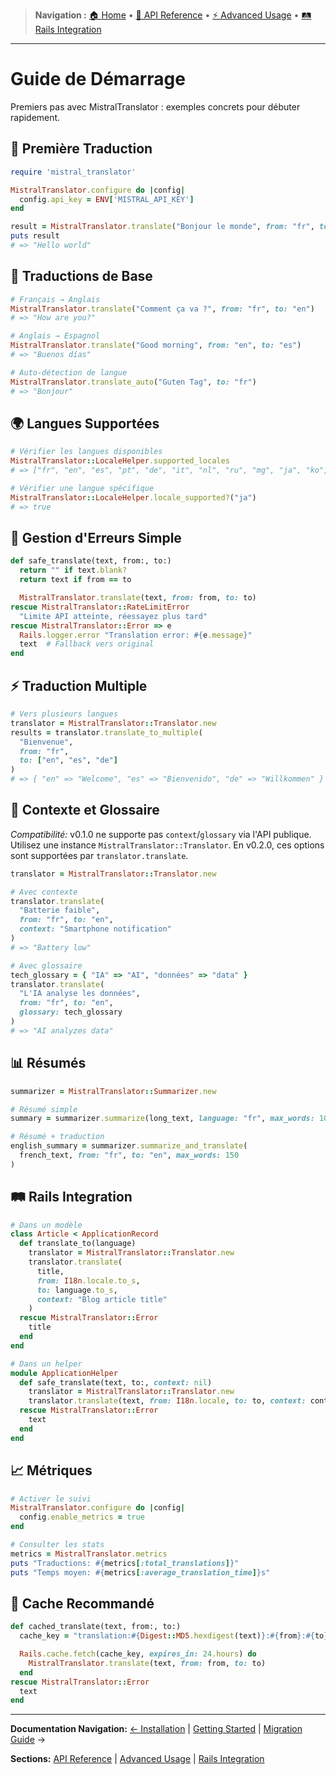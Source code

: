 > **Navigation :** [🏠 Home](README.md) • [📖 API Reference](api-reference/methods.md) • [⚡ Advanced Usage](advanced-usage/translations.md) • [🛤️ Rails Integration](rails-integration/setup.md)

---

# Guide de Démarrage

Premiers pas avec MistralTranslator : exemples concrets pour débuter rapidement.

## 🚀 Première Traduction

```ruby
require 'mistral_translator'

MistralTranslator.configure do |config|
  config.api_key = ENV['MISTRAL_API_KEY']
end

result = MistralTranslator.translate("Bonjour le monde", from: "fr", to: "en")
puts result
# => "Hello world"
```

## 📝 Traductions de Base

```ruby
# Français → Anglais
MistralTranslator.translate("Comment ça va ?", from: "fr", to: "en")
# => "How are you?"

# Anglais → Espagnol
MistralTranslator.translate("Good morning", from: "en", to: "es")
# => "Buenos días"

# Auto-détection de langue
MistralTranslator.translate_auto("Guten Tag", to: "fr")
# => "Bonjour"
```

## 🌍 Langues Supportées

```ruby
# Vérifier les langues disponibles
MistralTranslator::LocaleHelper.supported_locales
# => ["fr", "en", "es", "pt", "de", "it", "nl", "ru", "mg", "ja", "ko", "zh", "ar"]

# Vérifier une langue spécifique
MistralTranslator::LocaleHelper.locale_supported?("ja")
# => true
```

## 🚨 Gestion d'Erreurs Simple

```ruby
def safe_translate(text, from:, to:)
  return "" if text.blank?
  return text if from == to

  MistralTranslator.translate(text, from: from, to: to)
rescue MistralTranslator::RateLimitError
  "Limite API atteinte, réessayez plus tard"
rescue MistralTranslator::Error => e
  Rails.logger.error "Translation error: #{e.message}"
  text  # Fallback vers original
end
```

## ⚡ Traduction Multiple

```ruby
# Vers plusieurs langues
translator = MistralTranslator::Translator.new
results = translator.translate_to_multiple(
  "Bienvenue",
  from: "fr",
  to: ["en", "es", "de"]
)
# => { "en" => "Welcome", "es" => "Bienvenido", "de" => "Willkommen" }
```

## 🎨 Contexte et Glossaire

_Compatibilité:_ v0.1.0 ne supporte pas `context`/`glossary` via l'API publique. Utilisez une instance `MistralTranslator::Translator`. En v0.2.0, ces options sont supportées par `translator.translate`.

```ruby
translator = MistralTranslator::Translator.new

# Avec contexte
translator.translate(
  "Batterie faible",
  from: "fr", to: "en",
  context: "Smartphone notification"
)
# => "Battery low"

# Avec glossaire
tech_glossary = { "IA" => "AI", "données" => "data" }
translator.translate(
  "L'IA analyse les données",
  from: "fr", to: "en",
  glossary: tech_glossary
)
# => "AI analyzes data"
```

## 📊 Résumés

```ruby
summarizer = MistralTranslator::Summarizer.new

# Résumé simple
summary = summarizer.summarize(long_text, language: "fr", max_words: 100)

# Résumé + traduction
english_summary = summarizer.summarize_and_translate(
  french_text, from: "fr", to: "en", max_words: 150
)
```

## 🛤️ Rails Integration

```ruby
# Dans un modèle
class Article < ApplicationRecord
  def translate_to(language)
    translator = MistralTranslator::Translator.new
    translator.translate(
      title,
      from: I18n.locale.to_s,
      to: language.to_s,
      context: "Blog article title"
    )
  rescue MistralTranslator::Error
    title
  end
end

# Dans un helper
module ApplicationHelper
  def safe_translate(text, to:, context: nil)
    translator = MistralTranslator::Translator.new
    translator.translate(text, from: I18n.locale, to: to, context: context)
  rescue MistralTranslator::Error
    text
  end
end
```

## 📈 Métriques

```ruby
# Activer le suivi
MistralTranslator.configure do |config|
  config.enable_metrics = true
end

# Consulter les stats
metrics = MistralTranslator.metrics
puts "Traductions: #{metrics[:total_translations]}"
puts "Temps moyen: #{metrics[:average_translation_time]}s"
```

## 💾 Cache Recommandé

```ruby
def cached_translate(text, from:, to:)
  cache_key = "translation:#{Digest::MD5.hexdigest(text)}:#{from}:#{to}"

  Rails.cache.fetch(cache_key, expires_in: 24.hours) do
    MistralTranslator.translate(text, from: from, to: to)
  end
rescue MistralTranslator::Error
  text
end
```

---

**Documentation Navigation:**
[← Installation](installation.md) | [Getting Started](getting-started.md) | [Migration Guide](migration-0.1.0-to-0.2.0.md) →

**Sections:** [API Reference](api-reference/) | [Advanced Usage](advanced-usage/) | [Rails Integration](rails-integration/)
